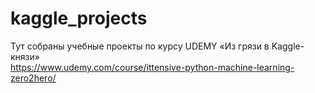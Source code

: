# kaggle_projects
Тут собраны учебные проекты по курсу UDEMY «Из грязи в Kaggle-князи»  
https://www.udemy.com/course/ittensive-python-machine-learning-zero2hero/
